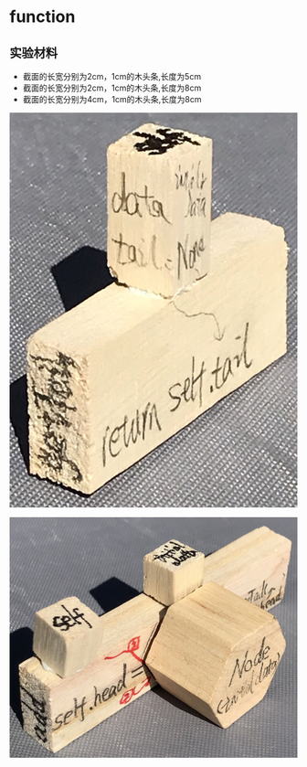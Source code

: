 # function

## 实验材料

- 截面的长宽分别为2cm，1cm的木头条,长度为5cm
- 截面的长宽分别为2cm，1cm的木头条,长度为8cm
- 截面的长宽分别为4cm，1cm的木头条,长度为8cm

![](/images/章0-用实体模型表达编程过程中的基本组件/function/function01.jpg)

![](/images/章0-用实体模型表达编程过程中的基本组件/function/function02.jpg)
